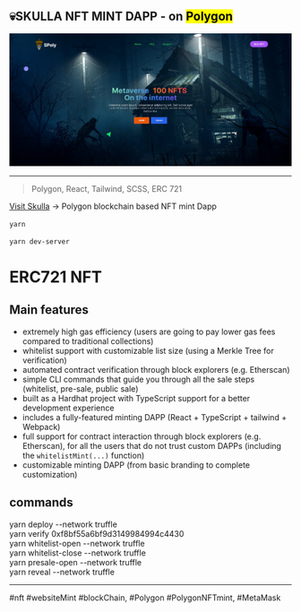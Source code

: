 
## 💀SKULLA NFT MINT DAPP - on <mark>Polygon</mark>

![cover](./cover.jpg)

---

> Polygon, React, Tailwind, SCSS, ERC 721



[Visit Skulla](https://skullapolygon.netlify.app/ "Visit Skulla!") -> Polygon blockchain based NFT mint Dapp



`yarn`

`yarn dev-server`


# ERC721 NFT

## Main features
- extremely high gas efficiency (users are going to pay lower gas fees compared to traditional collections)
- whitelist support with customizable list size (using a Merkle Tree for verification)
- automated contract verification through block explorers (e.g. Etherscan)
- simple CLI commands that guide you through all the sale steps (whitelist, pre-sale, public sale)
- built as a Hardhat project with TypeScript support for a better development experience
- includes a fully-featured minting DAPP (React + TypeScript + tailwind + Webpack)
- full support for contract interaction through block explorers (e.g. Etherscan), for all the users that do not trust custom DAPPs (including the `whitelistMint(...)` function)
- customizable minting DAPP (from basic branding to complete customization)


## commands

yarn deploy --network truffle \
yarn verify 0xf8bf55a6bf9d3149984994c4430 \
yarn whitelist-open --network truffle \
yarn whitelist-close --network truffle \
yarn presale-open --network truffle \
yarn reveal --network truffle 

---

#nft #websiteMint #blockChain, #Polygon #PolygonNFTmint, #MetaMask
